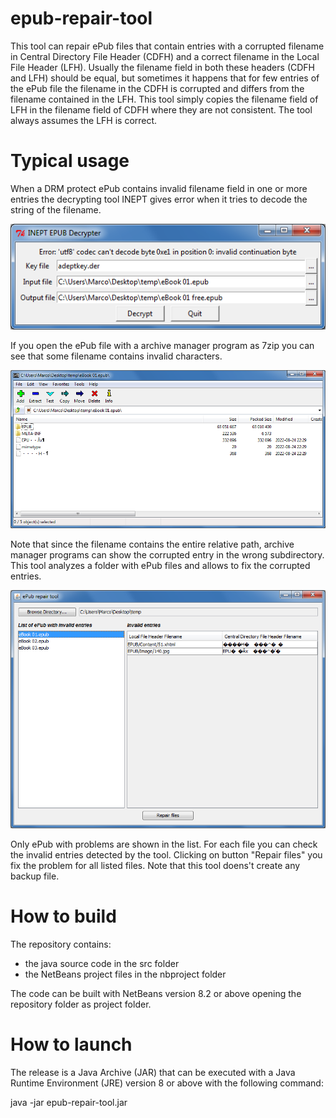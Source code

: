 # epub-repair-tool
This tool can repair ePub files that contain entries with a corrupted filename in Central Directory File Header (CDFH) and a correct filename in the Local File Header (LFH).
Usually the filename field in both these headers (CDFH and LFH) should be equal, but sometimes it happens that for few entries of the ePub file the filename in the CDFH is corrupted and differs from the filename contained in the LFH.
This tool simply copies the filename field of LFH in the filename field of CDFH where they are not consistent. The tool always assumes the LFH is correct.

# Typical usage
When a DRM protect ePub contains invalid filename field in one or more entries the decrypting tool INEPT gives error when it tries to decode the string of the filename.

![alt text](https://github.com/marcocod/epub-repair-tool/blob/master/img/inept.png?raw=true)

If you open the ePub file with a archive manager program as 7zip you can see that some filename contains invalid characters.

![alt text](https://github.com/marcocod/epub-repair-tool/blob/master/img/7zip.png?raw=true)

Note that since the filename contains the entire relative path, archive manager programs can show the corrupted entry in the wrong subdirectory.
This tool analyzes a folder with ePub files and allows to fix the corrupted entries.

![alt text](https://github.com/marcocod/epub-repair-tool/blob/master/img/jar.png?raw=true)

Only ePub with problems are shown in the list. For each file you can check the invalid entries detected by the tool.
Clicking on button "Repair files" you fix the problem for all listed files.
Note that this tool doens't create any backup file.


# How to build
The repository contains:
- the java source code in the src folder
- the NetBeans project files in the nbproject folder

The code can be built with NetBeans version 8.2 or above opening the repository folder as project folder.

# How to launch
The release is a Java Archive (JAR) that can be executed with a Java Runtime Environment (JRE) version 8 or above with the following command:

java -jar epub-repair-tool.jar
